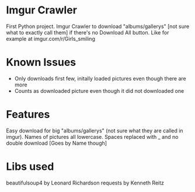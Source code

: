Imgur Crawler
============

First Python project. Imgur Crawler to download "albums/gallerys" [not sure what to exactly call them] if there's no Download All button. Like for example at imgur.com/r/Girls_smiling

Known Issues
============

* Only downloads first few, initally loaded pictures even though there are more
* Counts as downloaded picture even though it did not downloaded one

Features
=========
Easy download for big "albums/gallerys" (not sure what they are called in imgur). Names of pictures all lowercase. Spaces replaced with _
and no double download [Goes by Name though]

Libs used
==========
beautifulsoup4 by Leonard Richardson
requests by Kenneth Reitz
